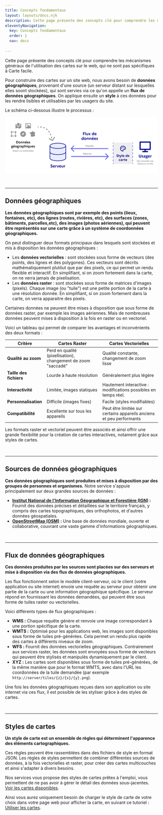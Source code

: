 ```yaml
---
title: Concepts fondamentaux
layout: layouts/docs.njk
description: Cette page présente des concepts clé pour comprendre les mécanismes généraux de l'utilisation des cartes sur le web, qui ne sont pas spécifiques à Carte facile.
eleventyNavigation:
  key: Concepts fondamentaux
  order: 1
  nav: docs

---
```


Cette page présente des concepts clé pour comprendre les mécanismes généraux de l'utilisation des cartes sur le web, qui ne sont pas spécifiques à Carte facile.

Pour construire des cartes sur un site web, nous avons besoin de **données géographiques**, provenant d'une source (un serveur distant sur lesquelles elles soont stockées), qui sont servies via ce qu'on appelle un **flux de données géographiques**. On applique ensuite un **style** à ces données pour les rendre lisibles et utilisables par les usagers du site.

Le schéma ci-dessous illustre le processus :

![Schéma de synthèse des liens entre données géographiques, flux de données géographiques et styles de cartes.](/img/documentation/schema_concepts-fondamentaux.svg)

<br>

---

## Données géographiques

**Les données géographiques sont par exemple des points (lieux, fontaines, etc), des lignes (routes, rivières, etc), des surfaces (zones, bâtiments, parcelles,etc), des images (photos aériennes), qui peuvent être représentés sur une carte grâce à un système de coordonnées géographiques.**

On peut distinguer deux formats principaux dans lesquels sont stockées et mis à disposition les données géographiques :

* Les **données vectorielles** : sont stockées sous forme de vecteurs (des points, des lignes et des polygones). Ces vecteurs sont décrits mathématiquement plutôut que par des pixels, ce qui permet un rendu flexible et interactif. En simplifiant, si on zoom fortement dans la carte, on ne verra jamais de pixelisation.
* Les **données raster** : sont stockées sous forme de matrices d'images (pixels). Chaque image (ou "tuile") est une petite portion de la carte à une résolution donnée. En simplifiant, si on zoom fortement dans la carte, on verra apparaitre des pixels.

Certaines données ne peuvent être mises à disposition que sous forme de données raster, par exemple les images aériennes. Mais de nombreuses données peuvent mises à disposition à la fois en raster ou en vectoriel.

Voici un tableau qui permet de comparer les avantages et inconvénients des deux formats :

| Critère                 | Cartes Raster                                                 | Cartes Vectorielles                                            |
| ----------------------- | ------------------------------------------------------------- | -------------------------------------------------------------- |
| **Qualité au zoom**     | Perd en qualité (pixellisation), changement de zoom "saccadé" | Qualité constante, changement de zoom lisse                    |
| **Taille des fichiers** | Lourde à haute résolution                                     | Généralement plus légère                                       |
| **Interactivité**       | Limitée, images statiques                                     | Hautement interactive : modifications possibles en temps réel. |
| **Personnalisation**    | Difficile (images fixes)                                      | Facile (styles modifiables)                                    |
| **Compatibilité**       | Excellente sur tous les appareils                             | Peut être limitée sur certains appareils anciens et peu performants                   |

Les formats raster et vectoriel peuvent être associés et ainsi offrir une grande flexibilité pour la création de cartes interactives, notament grâce aux styles de cartes.

<br>

---

## Sources de données géographiques

**Ces données géographiques sont produites et mises à disposition par des groupes de personnes et organismes.** Notre service s'appuie principalement sur deux grandes sources de données :

* **[Institut National de l'Information Géographique et Forestière (IGN)](https://www.ign.fr/) :** Fournit des données précises et détaillées sur le territoire français, y compris des cartes topographiques, des orthophotos, et d'autres données géospatiales.
* **[OpenStreetMap (OSM)](https://www.openstreetmap.org/) :** Une base de données mondiale, ouverte et collaborative, couvrant une vaste gamme d'informations géographiques.

<br>

---

## Flux de données géographiques

**Ces données produites par les sources sont placées sur des serveurs et mise à disposition via des flux de données géographiques.**

Les flux fonctionnent selon le modèle client-serveur, où le client (votre application ou site internet) envoie une requête au serveur pour obtenir une partie de la carte ou une information géographique spécifique. Le serveur répond en fournissant les données demandées, qui peuvent être sous forme de tuiles raster ou vectorielles.

Voici différents types de flux géographiques : 

* **WMS :** Chaque requête génère et renvoie une image correspondant à une portion spécifique de la carte.
* **WMTS :** Optimisé pour les applications web, les images sont disponibles sous forme de tuiles pré-générées. Cela permet un rendu plus rapide des cartes à différents niveaux de zoom.
* **WFS :** Fournit des données vectorielles géographiques. Contrairement aux services raster, les données sont envoyées sous forme de vecteurs qui peuvent être stylisés et manipulés dynamiquement par le client.
* **XYZ :** Les cartes sont disponibles sous forme de tuiles pré-générées, de la même manière que pour le format WMTS, avec dans l'URL les coordonnées de la tuile demandée (par exemple `http://server/tiles/{z}/{x}/{y}.png`).

Une fois les données géographiques reçues dans son application ou site internet via ces flux, il est possible de les styliser grâce à des styles de cartes.

<br>

---

## Styles de cartes


**Un style de carte est un ensemble de règles qui déterminent l'apparence des éléments cartographiques.**

Ces règles peuvent être rassemblées dans des fichiers de style en format JSON. Les règles de styles permettent de combiner différentes sources de données, à la fois vectorielles et raster, pour créer des cartes multicouches et ainsi s'adapter à divers besoins.

Nos services vous propose des styles de cartes prêtes à l'emploi, vous permettent de ne pas avoir à gérer le détail des données sous-jacentes. [Voir les cartes disponibles](/fr/cartes).

Ainsi vous aurez uniquement besoin de charger le style de carte de votre choix dans votre page web pour afficher la carte, en suivant ce tutoriel : [Utiliser les cartes](/fr/documentation/prise-en-main).